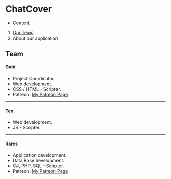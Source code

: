 # ChatCover

* Content
1. [Our Team](#team)
2. About our application

## Team

#### Gabi
* Project Coordinator.
* Web development.
* CSS / HTML - Scripter.
* Patreon: [My Patreon Page](https://www.patreon.com/Gabitzuu1337)
---

#### Teo
* Web development.
* JS - Scripter.
---

#### Rares
* Application development.
* Data Base development.
* C#, PHP, SQL - Scripter.
* Patreon: [My Patreon Page](https://www.patreon.com/ailincainicolaerares)
